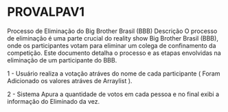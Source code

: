 # PROVALPAV1

Processo de Eliminação do Big Brother Brasil (BBB)
Descrição
O processo de eliminação é uma parte crucial do reality show Big Brother Brasil (BBB), onde os participantes votam para eliminar um colega de confinamento da competição. Este documento detalha o processo e as etapas envolvidas na eliminação de um participante do BBB.

1 - Usuário realiza a votação atráves do nome de cada participante ( Foram Adicionado os valores atráves de Arraylist ).

2 - Sistema Apura a quantidade de votos em cada pessoa e no final exibi a informação do Eliminado da vez.

